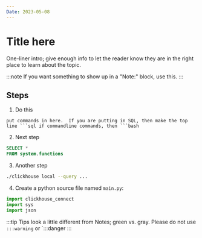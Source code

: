 ```yaml
---
Date: 2023-05-08
---
```


# Title here

One-liner intro; give enough info to let the reader know they are in the right place to learn
about the topic.

:::note
If you want something to show up in a "Note:" block, use this.
:::


## Steps

1. Do this

```
put commands in here.  If you are putting in SQL, then make the top line ```sql if commandline commands, then ```bash
```

2. Next step

```sql
SELECT * 
FROM system.functions
```

3. Another step

```bash
./clickhouse local --query ...
```

4. Create a python source file named `main.py`:

```py
import clickhouse_connect
import sys
import json
```

:::tip
Tips look a little different from Notes; green vs. gray.  Please do not use `:::warning` or `:::danger
:::
